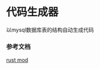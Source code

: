 代码生成器
===

以mysql数据库表的结构自动生成代码 

### 参考文档

[rust mod](https://rustlang-cn.org/office/rust/book/packages-crates-and-modules/ch07-02-modules-and-use-to-control-scope-and-privacy.html)